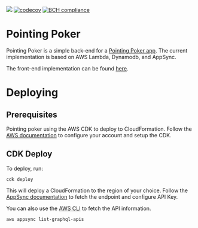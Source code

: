 ![](https://github.com/jmartinezhern/pointing_poker/workflows/Python%20package/badge.svg)
[![codecov](https://codecov.io/gh/jmartinezhern/pointing_poker/branch/master/graph/badge.svg)](https://codecov.io/gh/jmartinezhern/syndication)
[![BCH compliance](https://bettercodehub.com/edge/badge/jmartinezhern/pointing_poker?branch=master)](https://bettercodehub.com/)

# Pointing Poker

Pointing Poker is a simple back-end for a [Pointing Poker app](https://pointingpoker.app). The current implementation is based on AWS Lambda, Dynamodb, and AppSync.

The front-end implementation can be found [here](https://github.com/jmartinezhern/pointing-poker-web-app).

# Deploying

## Prerequisites

Pointing poker using the AWS CDK to deploy to CloudFormation. Follow the [AWS documentation](https://docs.aws.amazon.com/cdk/latest/guide/getting_started.html) to configure your account and setup the CDK. 

## CDK Deploy

To deploy, run:

```shell script
cdk deploy
```

This will deploy a CloudFormation to the region of your choice. Follow the [AppSync documentation](https://docs.aws.amazon.com/appsync/latest/devguide/quickstart.html) to fetch the endpoint and configure API Key.

You can also use the [AWS CLI](https://aws.amazon.com/cli/) to fetch the API information.

```shell script
aws appsync list-graphql-apis
```
